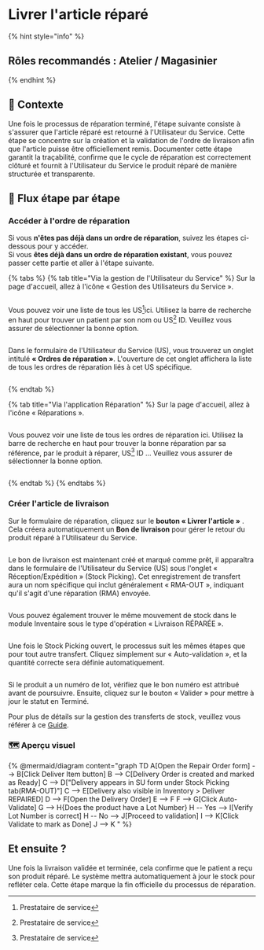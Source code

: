 # Livrer l'article réparé

{% hint style="info" %}
## Rôles recommandés : Atelier / Magasinier
{% endhint %}

## **🧭** Contexte&#x20;

Une fois le processus de réparation terminé, l'étape suivante consiste à s'assurer que l'article réparé est retourné à l'Utilisateur du Service. Cette étape se concentre sur la création et la validation de l'ordre de livraison afin que l'article puisse être officiellement remis. Documenter cette étape garantit la traçabilité, confirme que le cycle de réparation est correctement clôturé et fournit à l'Utilisateur du Service le produit réparé de manière structurée et transparente.

## 🔄 Flux étape par étape&#x20;

### Accéder à l'ordre de réparation

Si vous **n'êtes pas déjà dans un ordre de réparation**, suivez les étapes ci-dessous pour y accéder.\
Si vous **êtes déjà dans un ordre de réparation existant**, vous pouvez passer cette partie et aller à l'étape suivante.

{% tabs %}
{% tab title="Via la gestion de l'Utilisateur du Service" %}
Sur la page d'accueil, allez à l'icône « Gestion des Utilisateurs du Service ».

<figure><img src="https://2479359880-files.gitbook.io/~/files/v0/b/gitbook-x-prod.appspot.com/o/spaces%2FnTWGcVv7ikvz7HIC0Dby%2Fuploads%2FwgYqssYNXVtjPhYKKBCa%2Fimage.png?alt=media&#x26;token=e2aac634-e10d-49ba-b5c1-4b7793532432" alt=""><figcaption></figcaption></figure>

Vous pouvez voir une liste de tous les US[^1]ici. Utilisez la barre de recherche en haut pour trouver un patient par son nom ou US[^1] ID. Veuillez vous assurer de sélectionner la bonne option.

<figure><img src="https://2479359880-files.gitbook.io/~/files/v0/b/gitbook-x-prod.appspot.com/o/spaces%2FnTWGcVv7ikvz7HIC0Dby%2Fuploads%2FqXqX10GKFUpZ6yfM8R8Q%2Fimage.png?alt=media&#x26;token=05d8cde9-c530-457f-91aa-86e689d6282a" alt=""><figcaption></figcaption></figure>

Dans le formulaire de l'Utilisateur du Service (US), vous trouverez un onglet intitulé **« Ordres de réparation »**. L'ouverture de cet onglet affichera la liste de tous les ordres de réparation liés à cet US spécifique.&#x20;

<figure><img src="https://2479359880-files.gitbook.io/~/files/v0/b/gitbook-x-prod.appspot.com/o/spaces%2FnTWGcVv7ikvz7HIC0Dby%2Fuploads%2FE3nGMbdvRWEOCVkXtMau%2Fimage.png?alt=media&#x26;token=c1a3e4c9-c5e9-448c-885c-a4db31571469" alt=""><figcaption></figcaption></figure>
{% endtab %}

{% tab title="Via l'application Réparation" %}
Sur la page d'accueil, allez à l'icône « Réparations ».

<figure><img src="https://2479359880-files.gitbook.io/~/files/v0/b/gitbook-x-prod.appspot.com/o/spaces%2FnTWGcVv7ikvz7HIC0Dby%2Fuploads%2FQlh5Lr5TNtQF9QvOoEVa%2Fimage.png?alt=media&#x26;token=3de536ee-71ac-4d21-8c3c-6d0f0f7ee8d1" alt=""><figcaption></figcaption></figure>

Vous pouvez voir une liste de tous les ordres de réparation ici. Utilisez la barre de recherche en haut pour trouver la bonne réparation par sa référence, par le produit à réparer, US[^1] ID ... Veuillez vous assurer de sélectionner la bonne option.

<figure><img src="https://2479359880-files.gitbook.io/~/files/v0/b/gitbook-x-prod.appspot.com/o/spaces%2FnTWGcVv7ikvz7HIC0Dby%2Fuploads%2Fq4cvrChkM16WE592Uwny%2Fimage.png?alt=media&#x26;token=480441bb-b118-4e7e-a0e3-ca651668b91f" alt=""><figcaption></figcaption></figure>
{% endtab %}
{% endtabs %}

### Créer l'article de livraison

Sur le formulaire de réparation, cliquez sur le **bouton « Livrer l'article »** . Cela créera automatiquement un **Bon de livraison** pour gérer le retour du produit réparé à l'Utilisateur du Service.

<figure><img src="https://2479359880-files.gitbook.io/~/files/v0/b/gitbook-x-prod.appspot.com/o/spaces%2FnTWGcVv7ikvz7HIC0Dby%2Fuploads%2FB8H8cA2EocmIl688jjpQ%2Fimage.png?alt=media&#x26;token=a9fe8fb7-47f9-4ceb-ac5b-0253f3a6265e" alt=""><figcaption></figcaption></figure>

Le bon de livraison est maintenant créé et marqué comme prêt, il apparaîtra dans le formulaire de l'Utilisateur du Service (US) sous l'onglet « Réception/Expédition » (Stock Picking). Cet enregistrement de transfert aura un nom spécifique qui inclut généralement « RMA-OUT », indiquant qu'il s'agit d'une réparation (RMA) envoyée.&#x20;



<figure><img src="https://2479359880-files.gitbook.io/~/files/v0/b/gitbook-x-prod.appspot.com/o/spaces%2FnTWGcVv7ikvz7HIC0Dby%2Fuploads%2FvOut5SktH01LgfJUgj3H%2Fimage.png?alt=media&#x26;token=d1746c94-9b2c-4b61-955d-043d2ca8005e" alt=""><figcaption></figcaption></figure>

Vous pouvez également trouver le même mouvement de stock dans le module Inventaire sous le type d'opération « Livraison RÉPARÉE ».

<div align="left"><figure><img src="https://2479359880-files.gitbook.io/~/files/v0/b/gitbook-x-prod.appspot.com/o/spaces%2FnTWGcVv7ikvz7HIC0Dby%2Fuploads%2Fe0fMbarsUAb7BvV0r8lH%2Fimage.png?alt=media&#x26;token=4e1eadbb-858d-4f53-9d24-93b7a5f90e1e" alt=""><figcaption></figcaption></figure></div>

Une fois le Stock Picking ouvert, le processus suit les mêmes étapes que pour tout autre transfert. Cliquez simplement sur « Auto-validation », et la quantité correcte sera définie automatiquement.

<figure><img src="https://2479359880-files.gitbook.io/~/files/v0/b/gitbook-x-prod.appspot.com/o/spaces%2FnTWGcVv7ikvz7HIC0Dby%2Fuploads%2FFNPtIjJEDLybiKX7dlpC%2Fimage.png?alt=media&#x26;token=a13960e9-fe0c-4376-95a0-31dc661c0c9d" alt=""><figcaption></figcaption></figure>

Si le produit a un numéro de lot, vérifiez que le bon numéro est attribué avant de poursuivre. Ensuite, cliquez sur le bouton « Valider » pour mettre à jour le statut en Terminé.

Pour plus de détails sur la gestion des transferts de stock, veuillez vous référer à ce [Guide](../gestion-des-stocks).

### 🗺️ Aperçu visuel&#x20;

{% @mermaid/diagram content="graph TD
    A[Open the Repair Order form] --> B[Click Deliver Item button]
    B --> C[Delivery Order is created and marked as Ready]
    C --> D["Delivery appears in SU form under Stock Picking tab(RMA-OUT)"]
    C --> E[Delivery also visible in Inventory > Deliver REPAIRED]
    D --> F[Open the Delivery Order]
    E --> F
    F --> G[Click Auto-Validate]
    G --> H{Does the product have a Lot Number}
    H -- Yes --> I[Verify Lot Number is correct]
    H -- No --> J[Proceed to validation]
    I --> K[Click Validate to mark as Done]
    J --> K
" %}

## Et ensuite ?&#x20;

Une fois la livraison validée et terminée, cela confirme que le patient a reçu son produit réparé. Le système mettra automatiquement à jour le stock pour refléter cela. Cette étape marque la fin officielle du processus de réparation.

[^1]: Prestataire de service
